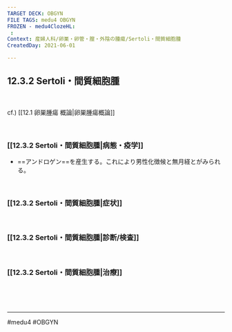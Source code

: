 ```yaml
---
TARGET DECK: OBGYN
FILE TAGS: medu4 OBGYN
FROZEN - medu4ClozeHL:
 : 
Context: 産婦人科/卵巣・卵管・膣・外陰の腫瘍/Sertoli・間質細胞腫
CreatedDay: 2021-06-01

---
```


## 12.3.2 Sertoli・間質細胞腫

<br>

cf.) [[12.1 卵巣腫瘍 概論|卵巣腫瘍概論]]

<br>

### [[12.3.2 Sertoli・間質細胞腫|病態・疫学]]
* ==アンドロゲン==を産生する。これにより男性化徴候と無月経とがみられる。
<!--ID: 1629820444320-->


<br>

### [[12.3.2 Sertoli・間質細胞腫|症状]]



<br>

### [[12.3.2 Sertoli・間質細胞腫|診断/検査]]



<br>

### [[12.3.2 Sertoli・間質細胞腫|治療]]


<br><br><br>

---
#medu4 #OBGYN
